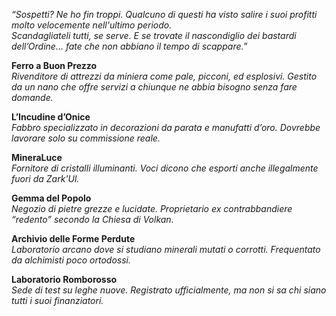 *“Sospetti? Ne ho fin troppi. Qualcuno di questi ha visto salire i suoi profitti molto velocemente nell'ultimo periodo.*  
*Scandagliateli tutti, se serve. E se trovate il nascondiglio dei bastardi dell’Ordine… fate che non abbiano il tempo di scappare.”*

**Ferro a Buon Prezzo**  
    _Rivenditore di attrezzi da miniera come pale, picconi, ed esplosivi. Gestito da un nano che offre servizi a chiunque ne abbia bisogno senza fare domande._

**L’Incudine d’Onice**  
    _Fabbro specializzato in decorazioni da parata e manufatti d’oro. Dovrebbe lavorare solo su commissione reale._

**MineraLuce**  
    _Fornitore di cristalli illuminanti. Voci dicono che esporti anche illegalmente fuori da Zark'Ul._
    
**Gemma del Popolo**  
    _Negozio di pietre grezze e lucidate. Proprietario ex contrabbandiere “redento” secondo la Chiesa di Volkan._

**Archivio delle Forme Perdute**  
    _Laboratorio arcano dove si studiano minerali mutati o corrotti. Frequentato da alchimisti poco ortodossi._

 **Laboratorio Romborosso**  
    _Sede di test su leghe nuove. Registrato ufficialmente, ma non si sa chi siano tutti i suoi finanziatori._

